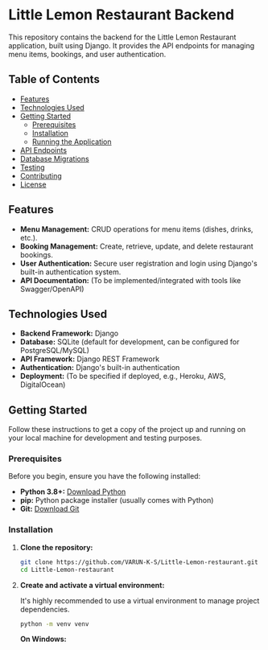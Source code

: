 # Little Lemon Restaurant Backend

This repository contains the backend for the Little Lemon Restaurant application, built using Django. It provides the API endpoints for managing menu items, bookings, and user authentication.

## Table of Contents

- [Features](#features)
- [Technologies Used](#technologies-used)
- [Getting Started](#getting-started)
  - [Prerequisites](#prerequisites)
  - [Installation](#installation)
  - [Running the Application](#running-the-application)
- [API Endpoints](#api-endpoints)
- [Database Migrations](#database-migrations)
- [Testing](#testing)
- [Contributing](#contributing)
- [License](#license)

## Features

- **Menu Management:** CRUD operations for menu items (dishes, drinks, etc.).
- **Booking Management:** Create, retrieve, update, and delete restaurant bookings.
- **User Authentication:** Secure user registration and login using Django's built-in authentication system.
- **API Documentation:** (To be implemented/integrated with tools like Swagger/OpenAPI)

## Technologies Used

- **Backend Framework:** Django
- **Database:** SQLite (default for development, can be configured for PostgreSQL/MySQL)
- **API Framework:** Django REST Framework
- **Authentication:** Django's built-in authentication
- **Deployment:** (To be specified if deployed, e.g., Heroku, AWS, DigitalOcean)

## Getting Started

Follow these instructions to get a copy of the project up and running on your local machine for development and testing purposes.

### Prerequisites

Before you begin, ensure you have the following installed:

- **Python 3.8+:** [Download Python](https://www.python.org/downloads/)
- **pip:** Python package installer (usually comes with Python)
- **Git:** [Download Git](https://git-scm.com/downloads)

### Installation

1. **Clone the repository:**

   ```bash
   git clone https://github.com/VARUN-K-S/Little-Lemon-restaurant.git
   cd Little-Lemon-restaurant
   ```

2. **Create and activate a virtual environment:**

   It's highly recommended to use a virtual environment to manage project dependencies.

   ```bash
   python -m venv venv
   ```

   **On Windows:**
   